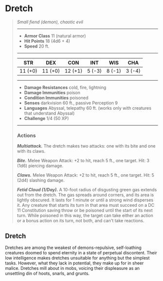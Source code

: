 # Dretch
>*Small fiend (demon), chaotic evil*
>___
>- **Armor Class** 11 (natural armor)
>- **Hit Points** 18 (4d6 + 4)
>- **Speed** 20 ft.
>___
>|STR|DEX|CON|INT|WIS|CHA|
>|:---:|:---:|:---:|:---:|:---:|:---:|
>|11 (+0)|11 (+0)|12 (+1)|5 (-3)|8 (-1)|3 (-4)|
>___
>- **Damage Resistances** cold, fire, lightning
>- **Damage Immunities** poison
>- **Condition Immunities** poisoned
>- **Senses** darkvision 60 ft., passive Perception 9
>- **Languages** Abyssal, telepathy 60 ft. (works only with creatures that understand Abyssal)
>- **Challenge** 1/4 (50 XP)
>___
>### Actions
>***Multiattack.*** The dretch makes two attacks: one with its bite and one with its claws.  
>
>***Bite.*** Melee Weapon Attack: +2 to hit, reach 5 ft., one target. Hit: 3 (1d6) piercing damage.  
>
>***Claws.*** Melee Weapon Attack: +2 to hit, reach 5 ft., one target. Hit: 5 (2d4) slashing damage.  
>
>***Fetid Cloud (1/Day).*** A 10-foot radius of disgusting green gas extends out from the dretch. The gas spreads around corners, and its area is lightly obscured. It lasts for 1 minute or until a strong wind disperses it. Any creature that starts its turn in that area must succeed on a DC 11 Constitution saving throw or be poisoned until the start of its next turn. While poisoned in this way, the target can take either an action or a bonus action on its turn, not both, and can't take reactions.
## Dretch
Dretches are among the weakest of demons-repulsive, self-loathing creatures doomed to spend eternity in a state of perpetual discontent. Their low intelligence makes dretches unsuitable for anything but the simplest tasks. However, what they lack in potential, they make up for in sheer malice. Dretches mill about in mobs, voicing their displeasure as an unsettling din of hoots, snarls, and grunts.